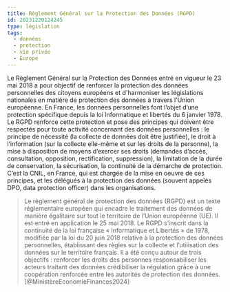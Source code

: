```yaml
---
title: Règlement Général sur la Protection des Données (RGPD)
id: 20231220124245
type: législation
tags:
  - données
  - protection
  - vie privée
  - Europe
---
```

Le Règlement Général sur la Protection des Données entré en vigueur le 23 mai 2018 a pour objectif de renforcer la protection des données personnelles des citoyens européens et d'harmoniser les législations nationales en matière de protection des données à travers l'Union européenne. En France, les données personnelles font l’objet d’une protection spécifique depuis la loi Informatique et libertés du 6 janvier 1978. Le RGPD renforce cette protection et pose des principes qui doivent être respectés pour toute activité concernant des données personnelles : le principe de nécessité (la collecte de données doit être justifiée), le droit à l’information (sur la collecte elle-même et sur les droits de la personne), la mise à disposition de moyens d’exercer ses droits (demandes d’accès, consultation, opposition, rectification, suppression), la limitation de la durée de conservation, la sécurisation, la continuité de la démarche de protection. C’est la CNIL, en France, qui est chargée de la mise en oeuvre de ces principes, et les délégués à la protection des données (souvent appelés DPO, data protection officer) dans les organisations.
>Le règlement général de protection des données (RGPD) est un texte réglementaire européen qui encadre le traitement des données de manière égalitaire sur tout le territoire de l’Union européenne (UE). Il est entré en application le 25 mai 2018.
Le RGPD s’inscrit dans la continuité de la loi française « Informatique et Libertés » de 1978, modifiée par la loi du 20 juin 2018 relative à la protection des données personnelles, établissant des règles sur la collecte et l’utilisation des données sur le territoire français. Il a été conçu autour de trois objectifs :
renforcer les droits des personnes
responsabiliser les acteurs traitant des données
crédibiliser la régulation grâce à une coopération renforcée entre les autorités de protection des données. [@MinistèreEconomieFinances2024]